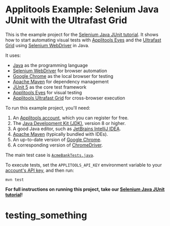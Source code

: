 # Applitools Example: Selenium Java JUnit with the Ultrafast Grid

This is the example project for the [Selenium Java JUnit tutorial](https://applitools.com/tutorials/quickstart/web/selenium/java/junit).
It shows how to start automating visual tests
with [Applitools Eyes](https://applitools.com/platform/eyes/)
and the [Ultrafast Grid](https://applitools.com/platform/ultrafast-grid/)
using [Selenium WebDriver](https://www.selenium.dev/) in Java.

It uses:

* [Java](https://www.java.com/) as the programming language
* [Selenium WebDriver](https://www.selenium.dev/) for browser automation
* [Google Chrome](https://www.google.com/chrome/downloads/) as the local browser for testing
* [Apache Maven](https://maven.apache.org/index.html) for dependency management
* [JUnit 5](https://junit.org/junit5/) as the core test framework
* [Applitools Eyes](https://applitools.com/platform/eyes/) for visual testing
* [Applitools Ultrafast Grid](https://applitools.com/platform/ultrafast-grid/) for cross-browser execution

To run this example project, you'll need:

1. An [Applitools account](https://auth.applitools.com/users/register), which you can register for free.
2. The [Java Development Kit (JDK)](https://www.oracle.com/java/technologies/downloads/), version 8 or higher.
3. A good Java editor, such as [JetBrains IntelliJ IDEA](https://www.jetbrains.com/idea/).
4. [Apache Maven](https://maven.apache.org/download.cgi) (typically bundled with IDEs).
5. An up-to-date version of [Google Chrome](https://www.google.com/chrome/downloads/).
6. A corresponding version of [ChromeDriver](https://chromedriver.chromium.org/downloads).

The main test case is [`AcmeBankTests.java`](src/test/java/com/applitools/example/AcmeBankTests.java).

To execute tests, set the `APPLITOOLS_API_KEY` environment variable
to your [account's API key](https://applitools.com/tutorials/getting-started/setting-up-your-environment.html),
and then run:

```
mvn test
```

**For full instructions on running this project, take our
[Selenium Java JUnit tutorial](https://applitools.com/tutorials/quickstart/web/selenium/java/junit)!**
# testing_something
